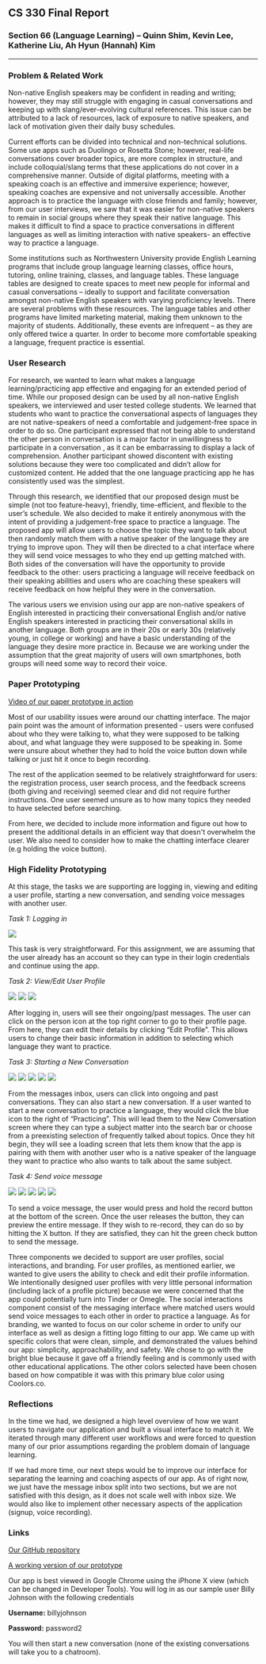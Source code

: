 ## CS 330 Final Report

### Section 66 (Language Learning) – Quinn Shim, Kevin Lee, Katherine Liu, Ah Hyun (Hannah) Kim

---

### Problem & Related Work

Non-native English speakers may be confident in reading and writing; however, they may still struggle with engaging in casual conversations and keeping up with slang/ever-evolving cultural references. This issue can be attributed to a lack of resources, lack of exposure to native speakers, and lack of motivation given their daily busy schedules. 

Current efforts can be divided into technical and non-technical solutions. Some use apps such as Duolingo or Rosetta Stone; however, real-life conversations cover broader topics, are more complex in structure, and include colloquial/slang terms that these applications do not cover in a comprehensive manner. Outside of digital platforms, meeting with a speaking coach is an effective and immersive experience; however, speaking coaches are expensive and not universally accessible. Another approach is to practice the language with close friends and family; however, from our user interviews, we saw that it was easier for non-native speakers to remain in social groups where they speak their native language. This makes it difficult to find a space to practice conversations in different languages as well as limiting interaction with native speakers- an effective way to practice a language.

Some institutions such as Northwestern University provide English Learning programs that include group language learning classes, office hours, tutoring, online training, classes, and language tables. These language tables are designed to create spaces to meet new people for informal and casual conversations – ideally to support and facilitate conversation amongst non-native English speakers with varying proficiency levels. There are several problems with these resources. The language tables and other programs have limited marketing material, making them unknown to the majority of students. Additionally, these events are infrequent – as they are only offered twice a quarter. In order to become more comfortable speaking a language, frequent practice is essential. 


### User Research

For research, we wanted to learn what makes a language learning/practicing app effective and engaging for an extended period of time.  While our proposed design can be used by all non-native English speakers, we interviewed and user tested college students. We learned that students who want to practice the conversational aspects of languages they are not native-speakers of need a comfortable and judgement-free space in order to do so. One participant expressed that not being able to understand the other person in conversation is a major factor in unwillingness to participate in a conversation , as it can be embarrassing to display a lack of comprehension. Another participant showed discontent with existing solutions because they were too complicated and didn’t allow for customized content. He added that the one language practicing app he has consistently used was the simplest.  

Through this research, we identified that our proposed design must be simple (not too feature-heavy), friendly, time-efficient, and flexible to the user’s schedule. We also decided to make it entirely anonymous with the intent of providing a judgement-free space to practice a language. The proposed app will allow users to choose the topic they want to talk about then randomly match them with a native speaker of the language they are trying to improve upon. They will then be directed to a chat interface where they will send voice messages to who they end up getting matched with. Both sides of the conversation will have the opportunity to provide feedback to the other: users practicing a language will receive feedback on their speaking abilities and users who are coaching these speakers will receive feedback on how helpful they were in the conversation. 

The various users we envision using our app are non-native speakers of English interested in practicing their conversational English and/or native English speakers interested in practicing their conversational skills in another language. Both groups are in their 20s or early 30s (relatively young, in college or working) and have a basic understanding of the language they desire more practice in. Because we are working under the assumption that the great majority of users will own smartphones, both groups will need some way to record their voice. 

### Paper Prototyping

[Video of our paper prototype in action](https://vimeo.com/391038108)

Most of our usability issues were around our chatting interface. The major pain point was the amount of information presented - users were confused about who they were talking to, what they were supposed to be talking about, and what language they were supposed to be speaking in. Some were unsure about whether they had to hold the voice button down while talking or just hit it once to begin recording. 

The rest of the application seemed to be relatively straightforward for users: the registration process, user search process, and the feedback screens (both giving and receiving) seemed clear and did not require further instructions. One user seemed unsure as to how many topics they needed to have selected before searching. 

From here, we decided to include more information and figure out how to present the additional details in an efficient way that doesn't overwhelm the user. We also need to consider how to make the chatting interface clearer (e.g holding the voice button). 

### High Fidelity Prototyping

At this stage, the tasks we are supporting are logging in, viewing and editing a user profile, starting a new conversation, and sending voice messages with another user. 

*Task 1: Logging in*

![](Task1_Screen1Login.png)

This task is very straightforward. For this assignment, we are assuming that the user already has an account so they can type in their login credentials and continue using the app.

*Task 2: View/Edit User Profile*

![](Task2_Screen1Messages.png)
![](Task2_Screen2ProfileDISPLAY.png) ![](Task2_Screen3ProfileEDIT.png) 

After logging in, users will see their ongoing/past messages. The user can click on the person icon at the top right corner to go to their profile page. From here, they can edit their details by clicking “Edit Profile”. This allows users to change their basic information in addition to selecting which language they want to practice. 

*Task 3: Starting a New Conversation*

![](Task2_Screen1Messages.png) ![](Task3_Screen2NewConvoSearch.png) ![](Task3_Screen3NewConvoSelect.png)
![](Task3_Screen4Matching.png) ![](Task3_Screen5Matched.png) 

From the messages inbox, users can click into ongoing and past conversations. They can also start a new conversation. If a user wanted to start a new conversation to practice a language, they would click the blue icon to the right of “Practicing”. This will lead them to the New Conversation screen where they can type a subject matter into the search bar or choose from a preexisting selection of frequently talked about topics. Once they hit begin, they will see a loading screen that lets them know that the app is pairing with them with another user who is a native speaker of the language they want to practice who also wants to talk about the same subject.

*Task 4: Send voice message*

![](Task4_Screen1ChatScreen.png)
![](Task4_Screen2_RecordingNewMessage.png ) ![](Task4_Screen3PreviewButton.png) ![](Task4_Screen4PlayingPreview.png) ![](Task4_Screen5NewMessagesSent.png) 

To send a voice message, the user would press and hold the record button at the bottom of the screen. Once the user releases the button, they can preview the entire message. If they wish to re-record, they can do so by hitting the X button. If they are satisfied, they can hit the green check button to send the message.

Three components we decided to support are user profiles, social interactions, and branding. For user profiles, as mentioned earlier, we wanted to give users the ability to check and edit their profile information. We intentionally designed user profiles with very little personal information (including lack of a profile picture) because we were concerned that the app could potentially turn into Tinder or Omegle. The social interactions component consist of the messaging interface where matched users would send voice messages to each other in order to practice a language. As for branding, we wanted to focus on our color scheme in order to unify our interface as well as design a fitting logo fitting to our app. We came up with specific colors that were clean, simple, and demonstrated the values behind our app: simplicity, approachability, and safety. We chose to go with the bright blue because it gave off a friendly feeling and is commonly used with other educational applications. The other colors selected have been chosen based on how compatible it was with this primary blue color using Coolors.co.
 
### Reflections

In the time we had, we designed a high level overview of how we want users to navigate our application and built a visual interface to match it. We iterated through many different user workflows and were forced to question many of our prior assumptions regarding the problem domain of language learning. 

If we had more time, our next steps would be to improve our interface for separating the learning and coaching aspects of our app. As of right now, we just have the message inbox split into two sections, but we are not satisfied with this design, as it does not scale well with inbox size. We would also like to implement other necessary aspects of the application (signup, voice recording).

### Links

[Our GitHub repository](https://github.com/CS-330-Language-Learning/language-learning/tree/project_8)

[A working version of our prototype](https://cs-330-language-learning.github.io/language-learning/login.html)

Our app is best viewed in Google Chrome using the iPhone X view (which can be changed in Developer Tools). You will log in as our sample user Billy Johnson with the following credentials

**Username:** billyjohnson

**Password:** password2

You will then start a new conversation (none of the existing conversations will take you to a chatroom). 

